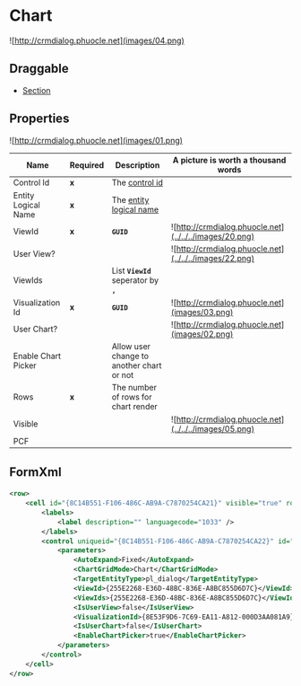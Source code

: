 # Chart

![http://crmdialog.phuocle.net](images/04.png)

## Draggable

- [Section](../../Section)

## Properties

![http://crmdialog.phuocle.net](images/01.png)

|Name|Required|Description|A picture is worth a thousand words
|-|-|-|-|
|Control Id|**x**|The [control id](../../../others/ControlId)
|Entity Logical Name|**x**|The [entity logical name](../../../others/ControlId)
|ViewId|**x**|**```GUID```**|![http://crmdialog.phuocle.net](../../../images/20.png)
|User View?|||![http://crmdialog.phuocle.net](../../../images/22.png)
|ViewIds||List **```ViewId```** seperator by **```,```**
|Visualization Id|**x**|**```GUID```**|![http://crmdialog.phuocle.net](images/03.png)
|User Chart?|||![http://crmdialog.phuocle.net](images/02.png)
|Enable Chart Picker||Allow user change to another chart or not
|Rows|**x**|The number of rows for chart render
|Visible|||![http://crmdialog.phuocle.net](../../../images/05.png)
|PCF|

## FormXml

```xml
<row>
    <cell id="{8C14B551-F106-486C-AB9A-C7870254CA21}" visible="true" rowspan="10">
        <labels>
            <label description="" languagecode="1033" />
        </labels>
        <control uniqueid="{8C14B551-F106-486C-AB9A-C7870254CA22}" id="pl_chart" classid="{E7A81278-8635-4D9E-8D4D-59480B391C5B}" isunbound="true">
            <parameters>
                <AutoExpand>Fixed</AutoExpand>
                <ChartGridMode>Chart</ChartGridMode>
                <TargetEntityType>pl_dialog</TargetEntityType>
                <ViewId>{255E2268-E36D-48BC-836E-A8BC855D6D7C}</ViewId>
                <ViewIds>{255E2268-E36D-48BC-836E-A8BC855D6D7C}</ViewIds>
                <IsUserView>false</IsUserView>
                <VisualizationId>{8E53F9D6-7C69-EA11-A812-000D3AA081A9}</VisualizationId>
                <IsUserChart>false</IsUserChart>
                <EnableChartPicker>true</EnableChartPicker>
            </parameters>
        </control>
    </cell>
</row>
```

